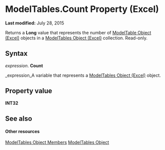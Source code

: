 
# ModelTables.Count Property (Excel)

 **Last modified:** July 28, 2015

Returns a  **Long** value that represents the number of [ModelTable Object (Excel)](c853beb6-f2e7-dda0-b33a-8110a6c23de8.md) objects in a [ModelTables Object (Excel)](1d1cda4a-2472-4f1e-2725-cc39b2cf086c.md) collection. Read-only.

## Syntax

 _expression_. **Count**

 _expression_A variable that represents a  [ModelTables Object (Excel)](1d1cda4a-2472-4f1e-2725-cc39b2cf086c.md) object.


## Property value

 **INT32**


## See also


#### Other resources


 [ModelTables Object Members](d0b0e342-d7ad-46e7-1d60-8e5297b9e2fb.md)
 [ModelTables Object](1d1cda4a-2472-4f1e-2725-cc39b2cf086c.md)
